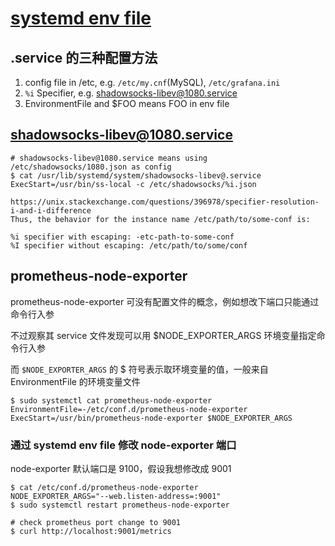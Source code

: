 # [systemd env file](2021/11/systemd_environment_file.md)

## .service 的三种配置方法

1. config file in /etc, e.g. `/etc/my.cnf`(MySQL), `/etc/grafana.ini`
2. `%i` Specifier, e.g. shadowsocks-libev@1080.service
3. EnvironmentFile and $FOO means FOO in env file

## shadowsocks-libev@1080.service

```
# shadowsocks-libev@1080.service means using /etc/shadowsocks/1080.json as config
$ cat /usr/lib/systemd/system/shadowsocks-libev@.service
ExecStart=/usr/bin/ss-local -c /etc/shadowsocks/%i.json
```

```
https://unix.stackexchange.com/questions/396978/specifier-resolution-i-and-i-difference
Thus, the behavior for the instance name /etc/path/to/some-conf is:

%i specifier with escaping: -etc-path-to-some-conf
%I specifier without escaping: /etc/path/to/some/conf
```

## prometheus-node-exporter

prometheus-node-exporter 可没有配置文件的概念，例如想改下端口只能通过命令行入参

不过观察其 service 文件发现可以用 $NODE_EXPORTER_ARGS 环境变量指定命令行入参

而 `$NODE_EXPORTER_ARGS` 的 $ 符号表示取环境变量的值，一般来自 EnvironmentFile 的环境变量文件

```
$ sudo systemctl cat prometheus-node-exporter
EnvironmentFile=-/etc/conf.d/prometheus-node-exporter
ExecStart=/usr/bin/prometheus-node-exporter $NODE_EXPORTER_ARGS
```

### 通过 systemd env file 修改 node-exporter 端口

node-exporter 默认端口是 9100，假设我想修改成 9001

```
$ cat /etc/conf.d/prometheus-node-exporter 
NODE_EXPORTER_ARGS="--web.listen-address=:9001"
$ sudo systemctl restart prometheus-node-exporter

# check prometheus port change to 9001
$ curl http://localhost:9001/metrics
```
